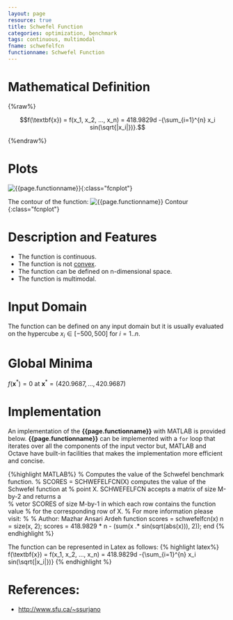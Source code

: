 ```yaml
---
layout: page
resource: true
title: Schwefel Function
categories: optimization, benchmark
tags: continuous, multimodal
fname: schwefelfcn
functionname: Schwefel Function
---
```

<head>
	<script type="text/x-mathjax-config">
	  MathJax.Hub.Config({tex2jax: {inlineMath: [['$','$'], ['\\(','\\)']]}});
	</script>
	<script type="text/javascript" async
	  src="https://cdn.mathjax.org/mathjax/latest/MathJax.js?config=TeX-AMS_CHTML">
	</script>
</head>


# Mathematical Definition

{%raw%}

$$f(\textbf{x}) = f(x_1, x_2, ..., x_n) = 418.9829d -{\sum_{i=1}^{n} x_i sin(\sqrt{|x_i|})}.$$

{%endraw%}

# Plots
![{{page.functionname}}]({{site.baseurl}}/benchmarkfcns/plots/{{page.fname}}.png){:class="fcnplot"}

The contour of the function: 
![{{page.functionname}} Contour]({{site.baseurl}}/benchmarkfcns/plots/{{page.fname}}_contour.png){:class="fcnplot"}

# Description and Features
* The function is continuous.
* The function is not [convex](https://en.wikipedia.org/wiki/Convex_function).
* The function can be defined on n-dimensional space. 
* The function is multimodal.

# Input Domain
The function can be defined on any input domain but it is usually evaluated on the hypercube $x_i \in [-500, 500]$ for $i = 1..n$.

# Global Minima
$f(\textbf{x}^{\ast}) = 0$ at $\textbf{x}^{\ast} = (420.9687, ..., 420.9687)$

# Implementation
An implementation of the **{{page.functionname}}** with MATLAB is provided below. **{{page.functionname}}** can be implemented with a `for` loop that iterates over all the components of the input vector but, MATLAB and Octave have built-in facilities that makes the implementation more efficient and concise.

{%highlight MATLAB%}
% Computes the value of the Schwefel benchmark function.
% SCORES = SCHWEFELFCN(X) computes the value of the Schwefel function at 
% point X. SCHWEFELFCN accepts a matrix of size M-by-2 and returns a  
% vetor SCORES of size M-by-1 in which each row contains the function value 
% for the corresponding row of X.
% For more information please visit: 
% 
% Author: Mazhar Ansari Ardeh
function scores = schwefelfcn(x)
    n = size(x, 2);
    scores = 418.9829 * n - (sum(x .* sin(sqrt(abs(x))), 2));
end
{% endhighlight %}

The function can be represented in Latex as follows:
{% highlight latex%}
f(\textbf{x}) = f(x_1, x_2, ..., x_n) = 418.9829d -{\sum_{i=1}^{n} x_i sin(\sqrt{|x_i|})}
{% endhighlight %}

# References:
* http://www.sfu.ca/~ssurjano